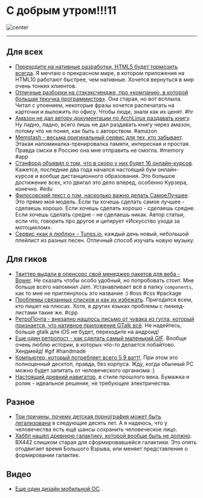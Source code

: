 # С добрым утром!!!11

![center](http://img.gawkerassets.com/img/17ykbohf2gtl8png/xlarge.png)

-----

## Для всех
* [Переходите на нативные разработки, HTML5 будет тормозить всегда](http://blog.suthakamal.com/2012/08/go-native-html5-is-going-to-lag-for.html). Я мечтаю о прекрасном мире, в котором приложения на HTML10 работают быстрее, чем нативные. Хочется вернуться в мир очень тонких клиентов.
* [Отличные разборки на стэкэксчендже, про «компанию, в которой большая текучка программистов»](http://programmers.stackexchange.com/questions/43409/dealing-with-engineers-that-frequently-leave-their-jobs). Она старая, но вот всплыла. Читал с упоением, некоторые фразы хочется распечатать на карточки и выложить по офису. Чтобы люди, знали как их ценят. #hr
* [Амазон не дал автору документации по ArchLinux раздавать книгу](http://archlinux.me/dusty/2012/09/09/arch-linux-handbook-for-kindle/). Ну ладно, ладно, всего лишь не дал раздавать книгу через амазон, потому что не понял, как быть с авторством. #amazon
* [Memstash - весьма оригинальный сервис для тех, кто забывает](http://memstash.co/). Этакая напоминалка-тренировалка памяти, интересная и простая. Правда смски в Россию она мне отправить не смогла. #memory #app
* [Стэнфорд объявил о том, что в скоро у них будет 16 онлайн-курсов](http://news.stanford.edu/news/2012/september/online-courses-fall-090712.html). Кажется, последние два года начался настоящий бум онлайн-курсов и вообще дистанционного образования. Это большое достижение всех, кто двигал это дело вперед, особенно Курзера, конечно. #edu
* [Филосовский текст о том, насколько важно делать СамоеЛучшее](http://karrisaarinen.com/in-defense-of-the-best). Это прямо моя модель. Если ты хочешь сделать самое лучшее - сделаешь хорошо. Если хочешь сделать хорошо - сделаешь средне. Если хочешь сделать средне - не сделаешь никак. Автор статьи, если что, говорить про другое и цитирует «Искусство ухода за мотоциклом».
* [Сервис «как я люблю» - Tunes.io](http://tunes.io/), каждый день новый, небольшой плейлист из разных песен. Отличный способ изучать новую музыку. 

## Для гиков
* [Твиттер выдали в опенсорс свой менеджер пакетов для веба - Bower](http://twitter.github.com/bower/). Не сказать чтобы особо удобный, но попробовать стоит. Мне больше всего напомнил Jam. Устанавливает всё в папку `components`, как то мне не приглянулось это название :) #oss #css #package
* [Проблемы связанных списков и как их избежать](http://www.codeofhonor.com/blog/avoiding-game-crashes-related-to-linked-lists). Пригодится всем, кто пишет на плюсах. Хотя, в других языках проблемы с линкед-листами такие же. #cpp
* [РетроПочта - внезапно нашлось письмо от чувака из гугла, который признается, что нативное приложение GTalk всё](https://productforums.google.com/forum/#!msg/chat/BjmLgrLhiA8/v0Bh3rE0HW4J). Не надейтесь, больше gtalk для iOS не будет, переходите на андроид!
* [Еще один ретропост - как сделать самый маленький GIF](http://probablyprogramming.com/2009/03/15/the-tiniest-gif-ever). Вообще очень люблю истории, в которых что-то делается побайтово. Хендмейд! #gif #handmade
* [Компьютер, который потребляет всего 5,9 ватт!](http://ssj3gohan.tweakblogs.net/blog/8217/fluffy2-59-watt-high-end-desktop-computer.html). При этом это полноценный десктоп, правда, без корпуса. Жду, когда обычный PC можно будет запитать от человеческого организма :)
* [Настоящий древний навигатор](http://www.core77.com/blog/object_culture/roadbooks_part_4_the_wrist-mounted_original_23356.asp), в стиле прошлого века. Бумажка и ролик - идеальное решение, не требующее электричества.

## Разное
* [Три причины, почему детская порнография может быть легализована](http://falkvinge.net/2012/09/07/three-reasons-child-porn-must-be-re-legalized-in-the-coming-decade/) в следующие десять лет. А я надеюсь, что у человечества есть ещё шансы сохранить человеческое лицо.
* [Хаббл нашёл древнюю галактику, которой вообще быть не должно](http://io9.com/5927315/hubble-has-spotted-an-ancient-galaxy-that-shouldnt-exist). BX442 слишком старая для сформировавшейся галактики. Это опять отодвигает время Большого Взрыва, или меняет представление о формировании галактик. 

## Видео
* [Еще один дизайн мобильной ОС](http://www.retrevo.com/content/blog/2012/09/video-week-frog-design-presents-their-version-phone-user-interface).